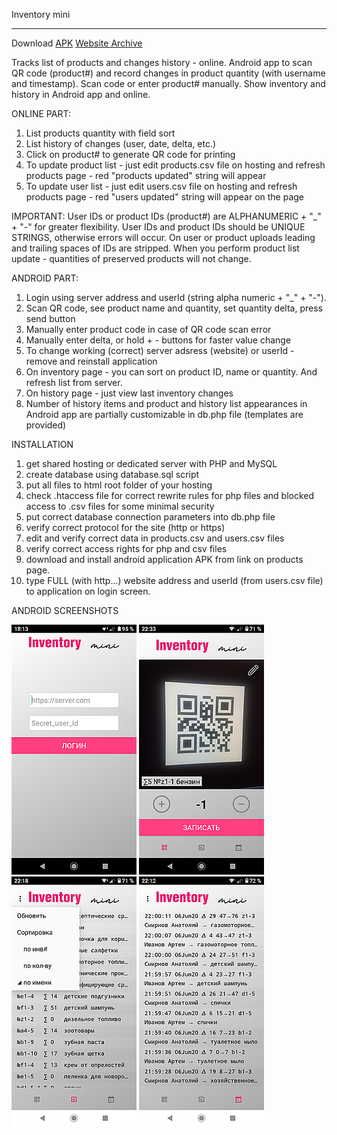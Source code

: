 Inventory mini
_________________

Download   <a id="raw-url" href="https://raw.githubusercontent.com/ilinic/Inventory-mini/master/website/inventory-mini.apk">APK</a>      		<a id="raw-url" href="https://raw.githubusercontent.com/ilinic/Inventory-mini/master/website.rar">Website Archive</a>

Tracks list of products and changes history - online.
Android app to scan QR code (product#) and record changes in product quantity (with username and timestamp). Scan code or enter product# manually.
Show inventory and history in Android app and online.

ONLINE PART:
1. List products quantity with field sort
2. List history of changes (user, date, delta, etc.)
3. Click on product# to generate QR code for printing
4. To update product list - just edit products.csv file on hosting and refresh products page - red "products updated" string will appear
5. To update user list - just edit users.csv file on hosting and refresh products page - red "users updated" string will appear on the page

IMPORTANT:
User IDs or product IDs (product#) are ALPHANUMERIC + "_" + "-" for greater flexibility.
User IDs and product IDs should be UNIQUE STRINGS, otherwise errors will occur. 
On user or product uploads leading and trailing spaces of IDs are stripped.
When you perform product list update - quantities of preserved products will not change.

ANDROID PART:
1. Login using server address and userId (string alpha numeric + "_" + "-").
2. Scan QR code, see product name and quantity, set quantity delta, press send button
3. Manually enter product code in case of QR code scan error
4. Manually enter delta, or hold + - buttons for faster value change
5. To change working (correct) server adsress (website) or userId - remove and reinstall application
6. On inventory page - you can sort on product ID, name or quantity. And refresh list from server.
7. On history page - just view last inventory changes
8. Number of history items and product and history list appearances in Android app are partially customizable in db.php file (templates are provided)

INSTALLATION
1. get shared hosting or dedicated server with PHP and MySQL
2. create database using database.sql script
3. put all files to html root folder of your hosting
4. check .htaccess file for correct rewrite rules for php files and blocked access to .csv files for some minimal security
5. put correct database connection parameters into db.php file
6. verify correct protocol for the site (http or https)
7. edit and verify correct data in products.csv and users.csv files
8. verify correct access rights for php and csv files
9. download and install android application APK from link on products page.
10. type FULL (with http...) website address and userId (from users.csv file) to application on login screen.

ANDROID SCREENSHOTS

![alt text](https://github.com/ilinic/Inventory-mini/blob/master/screenshots/login.png?raw=true) 
![alt text](https://github.com/ilinic/Inventory-mini/blob/master/screenshots/scan.png?raw=true) 
![alt text](https://github.com/ilinic/Inventory-mini/blob/master/screenshots/inv.png?raw=true) 
![alt text](https://github.com/ilinic/Inventory-mini/blob/master/screenshots/hist.png?raw=true)